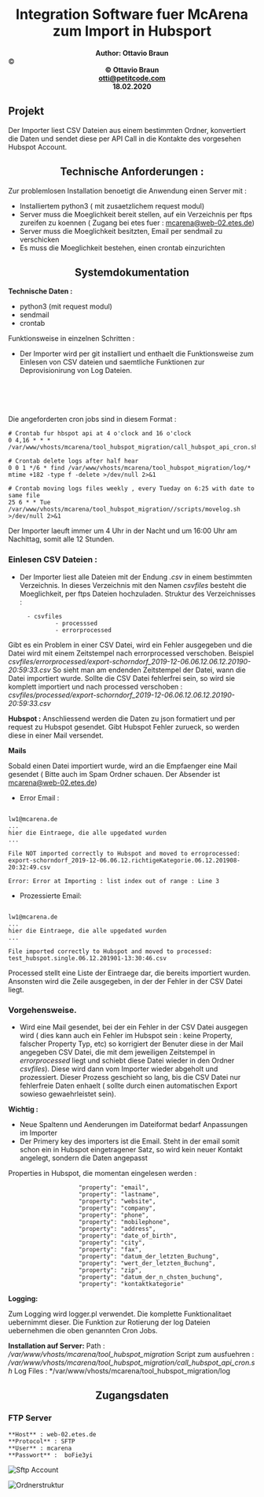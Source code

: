 <!-- TITLE: Dokumentation McArena Hubspot Importer -->
<!-- SUBTITLE: Systemdokumentation zum CSV Importer nach Hubspot fuer McArena -->

# <center>Integration Software fuer McArena zum Import in Hubsport</center>



**<center>Author: Ottavio Braun</center>** ©
**<center>© Ottavio Braun</center>**
**<center>otti@petitcode.com</center>**
**<center>18.02.2020</center>**

## Projekt

Der Importer liest CSV Dateien aus einem bestimmten Ordner, konvertiert die Daten und sendet diese per API Call in die Kontakte des vorgesehen Hubspot Account.

## <center>Technische Anforderungen :</center>

Zur problemlosen Installation benoetigt die Anwendung einen Server mit :

- Installiertem python3 ( mit zusaetzlichem request modul)
- Server muss die Moeglichkeit bereit stellen, auf ein Verzeichnis per ftps zureifen zu koennen ( Zugang bei etes fuer : mcarena@web-02.etes.de)
- Server muss die Moeglichkeit besitzten, Email per sendmail zu verschicken
- Es muss die Moeglichkeit bestehen, einen crontab einzurichten


## <center>Systemdokumentation</center>


**Technische Daten :**

- python3 (mit request modul)
- sendmail
- crontab


Funktionsweise in einzelnen Schritten :

- Der Importer wird per git installiert und enthaelt die Funktionsweise zum Einlesen von CSV dateien und saemtliche Funktionen zur Deprovisionirung von Log Dateien.

<br><br><br><br>
Die angeforderten cron jobs sind in diesem Format :


```batchfile
# Crontab fur hbspot api at 4 o'clock and 16 o'clock
0 4,16 * * * /var/www/vhosts/mcarena/tool_hubspot_migration/call_hubspot_api_cron.sh

# Crontab delete logs after half hear
0 0 1 */6 * find /var/www/vhosts/mcarena/tool_hubspot_migration/log/* mtime +182 -type f -delete >/dev/null 2>&1

# Crontab moving logs files weekly , every Tueday on 6:25 with date to same file
25 6 * * Tue  /var/www/vhosts/mcarena/tool_hubspot_migration//scripts/movelog.sh >/dev/null 2>&1
```

Der Importer laeuft immer um 4 Uhr in der Nacht und um 16:00 Uhr am Nachittag, somit alle 12 Stunden.

### Einlesen CSV Dateien :

- Der Importer liest alle Dateien mit der Endung *.csv*  in einem bestimmten Verzeichnis. In dieses Verzeichnis mit den Namen *csvfiles* besteht die Moeglichkeit, per ftps Dateien hochzuladen.
Struktur des Verzeichnisses :

		- csvfiles
				- processsed
				- errorprocessed

Gibt es ein Problem in einer CSV Datei, wird ein Fehler ausgegeben und die Datei wird mit einem Zeitstempel nach errorprocessed verschoben. Beispiel *csvfiles/errorprocessed/export-schorndorf_2019-12-06.06.12.06.12.20190-20:59:33.csv*
So sieht  man am endenden Zeitstempel der Datei, wann die Datei importiert wurde.
Sollte die CSV Datei fehlerfrei sein, so wird sie komplett importiert und nach processed verschoben : *csvfiles/processed/export-schorndorf_2019-12-06.06.12.06.12.20190-20:59:33.csv*

**Hubspot :**
Anschliessend werden die Daten zu json formatiert und per request zu Hubspot gesendet. Gibt Hubspot Fehler zurueck, so werden diese in einer Mail versendet.

**Mails**

Sobald einen Datei importiert wurde, wird an die Empfaenger eine Mail gesendet ( Bitte auch im Spam Ordner schauen. Der Absender ist mcarena@web-02.etes.de)

- Error Email :

```Processed:

lw1@mcarena.de
...
hier die Eintraege, die alle upgedated wurden
...

File NOT imported correctly to Hubspot and moved to erroprocessed: export-schorndorf_2019-12-06.06.12.richtigeKategorie.06.12.201908-20:32:49.csv 

Error: Error at Importing : list index out of range : Line 3

```

- Prozessierte Email:

```Processed:

lw1@mcarena.de 
...
hier die Eintraege, die alle upgedated wurden
...

File imported correctly to Hubspot and moved to processed: test_hubspot.single.06.12.201901-13:30:46.csv 
```


Processed stellt eine Liste der Eintraege dar, die bereits importiert wurden. 
Ansonsten wird die Zeile ausgegeben, in der der Fehler in der CSV Datei liegt.


### Vorgehensweise.

- Wird eine Mail gesendet, bei der ein Fehler in der CSV Datei ausgegen wird ( dies kann auch ein Fehler im Hubspot sein : keine Property, falscher Property Typ, etc) so korrigiert der Benuter diese in der Mail angegeben CSV Datei, die mit dem jeweiligen Zeitstempel in *errorprocessed* liegt und schiebt diese Datei wieder in den Ordner *csvfiles*). Diese wird dann vom Importer wieder abgeholt und prozessiert. Dieser Prozess geschieht so lang, bis die CSV Datei nur fehlerfreie Daten enhaelt ( sollte durch einen automatischen Export sowieso gewaehrleistet sein).

**Wichtig :**

- Neue Spaltenn und Aenderungen im Dateiformat bedarf Anpassungen im Importer
- Der Primery key des importers ist die Email. Steht in der email somit schon ein in Hubspot eingetragener Satz, so wird kein neuer Kontakt angelegt, sondern die Daten angepasst


Properties in Hubspot, die momentan eingelesen werden :

                        "property": "email",
                        "property": "lastname",
                        "property": "website",
                        "property": "company",
                        "property": "phone",
                        "property": "mobilephone",
                        "property": "address",
                        "property": "date_of_birth",
                        "property": "city",
                        "property": "fax",
                        "property": "datum_der_letzten_Buchung",
                        "property": "wert_der_letzten_Buchung",
                        "property": "zip",
                        "property": "datum_der_n_chsten_buchung",
                        "property": "kontaktkategorie"
												
**Logging:**

Zum Logging wird logger.pl verwendet. Die komplette Funktionalitaet uebernimmt dieser.
Die Funktion zur Rotierung der log Dateien uebernehmen die oben genannten Cron Jobs.


**Installation auf Server:**
Path : */var/www/vhosts/mcarena/tool_hubspot_migration*
Script zum ausfuehren : */var/www/vhosts/mcarena/tool_hubspot_migration/call_hubspot_api_cron.sh*
Log Files : */var/www/vhosts/mcarena/tool_hubspot_migration/log
				
				
				
				
## <center>Zugangsdaten</center>

### FTP Server 

	**Host** : web-02.etes.de
	**Protocol** : SFTP
	**User** : mcarena
	**Passwort** :  boFie3yi


![Sftp Account](/uploads/ncarena/sftp-account.png "Sftp Account")



![Ordnerstruktur](/uploads/ncarena/ordnerstruktur.png "Ordnerstruktur")